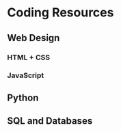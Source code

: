 <head>
  <link type="text/css" rel="stylesheet" href="/stylesheets/style.css" />
</head>

<body>
<h1>Coding Resources</h1>
  <h2>Web Design</h2>
  <div class-"list">
    <h3>HTML + CSS</h3>
    <h3>JavaScript</h3>
  </div>
  <h2>Python</h2>
  <h2>SQL and Databases</h2>






</body>
